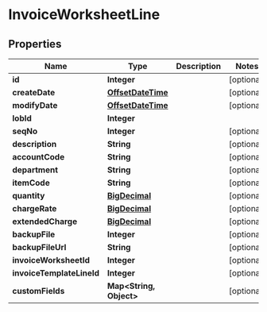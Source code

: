 
# InvoiceWorksheetLine

## Properties
Name | Type | Description | Notes
------------ | ------------- | ------------- | -------------
**id** | **Integer** |  |  [optional]
**createDate** | [**OffsetDateTime**](OffsetDateTime.md) |  |  [optional]
**modifyDate** | [**OffsetDateTime**](OffsetDateTime.md) |  |  [optional]
**lobId** | **Integer** |  | 
**seqNo** | **Integer** |  |  [optional]
**description** | **String** |  |  [optional]
**accountCode** | **String** |  |  [optional]
**department** | **String** |  |  [optional]
**itemCode** | **String** |  |  [optional]
**quantity** | [**BigDecimal**](BigDecimal.md) |  |  [optional]
**chargeRate** | [**BigDecimal**](BigDecimal.md) |  |  [optional]
**extendedCharge** | [**BigDecimal**](BigDecimal.md) |  |  [optional]
**backupFile** | **Integer** |  |  [optional]
**backupFileUrl** | **String** |  |  [optional]
**invoiceWorksheetId** | **Integer** |  |  [optional]
**invoiceTemplateLineId** | **Integer** |  |  [optional]
**customFields** | **Map&lt;String, Object&gt;** |  |  [optional]



